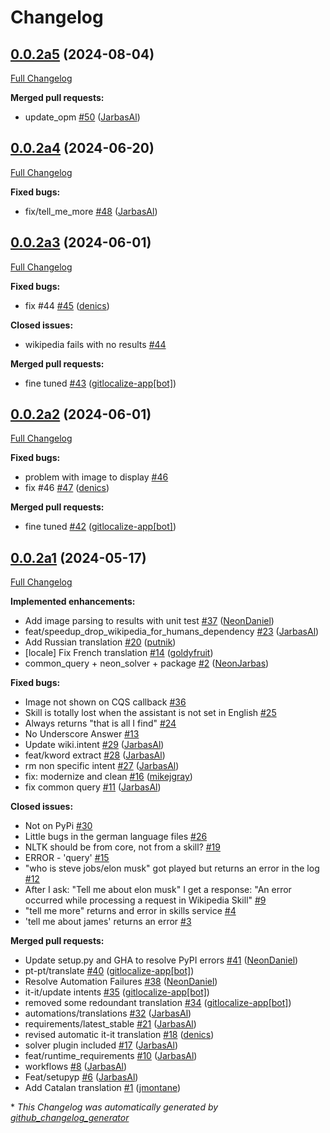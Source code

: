 # Changelog

## [0.0.2a5](https://github.com/OpenVoiceOS/skill-ovos-wikipedia/tree/0.0.2a5) (2024-08-04)

[Full Changelog](https://github.com/OpenVoiceOS/skill-ovos-wikipedia/compare/0.0.2a4...0.0.2a5)

**Merged pull requests:**

- update\_opm [\#50](https://github.com/OpenVoiceOS/skill-ovos-wikipedia/pull/50) ([JarbasAl](https://github.com/JarbasAl))

## [0.0.2a4](https://github.com/OpenVoiceOS/skill-ovos-wikipedia/tree/0.0.2a4) (2024-06-20)

[Full Changelog](https://github.com/OpenVoiceOS/skill-ovos-wikipedia/compare/0.0.2a3...0.0.2a4)

**Fixed bugs:**

- fix/tell\_me\_more [\#48](https://github.com/OpenVoiceOS/skill-ovos-wikipedia/pull/48) ([JarbasAl](https://github.com/JarbasAl))

## [0.0.2a3](https://github.com/OpenVoiceOS/skill-ovos-wikipedia/tree/0.0.2a3) (2024-06-01)

[Full Changelog](https://github.com/OpenVoiceOS/skill-ovos-wikipedia/compare/0.0.2a2...0.0.2a3)

**Fixed bugs:**

- fix \#44 [\#45](https://github.com/OpenVoiceOS/skill-ovos-wikipedia/pull/45) ([denics](https://github.com/denics))

**Closed issues:**

- wikipedia fails with no results [\#44](https://github.com/OpenVoiceOS/skill-ovos-wikipedia/issues/44)

**Merged pull requests:**

- fine tuned [\#43](https://github.com/OpenVoiceOS/skill-ovos-wikipedia/pull/43) ([gitlocalize-app[bot]](https://github.com/apps/gitlocalize-app))

## [0.0.2a2](https://github.com/OpenVoiceOS/skill-ovos-wikipedia/tree/0.0.2a2) (2024-06-01)

[Full Changelog](https://github.com/OpenVoiceOS/skill-ovos-wikipedia/compare/0.0.2a1...0.0.2a2)

**Fixed bugs:**

- problem with image to display [\#46](https://github.com/OpenVoiceOS/skill-ovos-wikipedia/issues/46)
- fix \#46 [\#47](https://github.com/OpenVoiceOS/skill-ovos-wikipedia/pull/47) ([denics](https://github.com/denics))

**Merged pull requests:**

- fine tuned [\#42](https://github.com/OpenVoiceOS/skill-ovos-wikipedia/pull/42) ([gitlocalize-app[bot]](https://github.com/apps/gitlocalize-app))

## [0.0.2a1](https://github.com/OpenVoiceOS/skill-ovos-wikipedia/tree/0.0.2a1) (2024-05-17)

[Full Changelog](https://github.com/OpenVoiceOS/skill-ovos-wikipedia/compare/v0.2.2...0.0.2a1)

**Implemented enhancements:**

- Add image parsing to results with unit test [\#37](https://github.com/OpenVoiceOS/skill-ovos-wikipedia/pull/37) ([NeonDaniel](https://github.com/NeonDaniel))
- feat/speedup\_drop\_wikipedia\_for\_humans\_dependency [\#23](https://github.com/OpenVoiceOS/skill-ovos-wikipedia/pull/23) ([JarbasAl](https://github.com/JarbasAl))
- Add Russian translation [\#20](https://github.com/OpenVoiceOS/skill-ovos-wikipedia/pull/20) ([putnik](https://github.com/putnik))
- \[locale\] Fix French translation [\#14](https://github.com/OpenVoiceOS/skill-ovos-wikipedia/pull/14) ([goldyfruit](https://github.com/goldyfruit))
- common\_query + neon\_solver + package [\#2](https://github.com/OpenVoiceOS/skill-ovos-wikipedia/pull/2) ([NeonJarbas](https://github.com/NeonJarbas))

**Fixed bugs:**

- Image not shown on CQS callback [\#36](https://github.com/OpenVoiceOS/skill-ovos-wikipedia/issues/36)
- Skill is totally lost when the assistant is not set in English [\#25](https://github.com/OpenVoiceOS/skill-ovos-wikipedia/issues/25)
- Always returns "that is all I find" [\#24](https://github.com/OpenVoiceOS/skill-ovos-wikipedia/issues/24)
- No Underscore Answer [\#13](https://github.com/OpenVoiceOS/skill-ovos-wikipedia/issues/13)
- Update wiki.intent [\#29](https://github.com/OpenVoiceOS/skill-ovos-wikipedia/pull/29) ([JarbasAl](https://github.com/JarbasAl))
- feat/kword extract [\#28](https://github.com/OpenVoiceOS/skill-ovos-wikipedia/pull/28) ([JarbasAl](https://github.com/JarbasAl))
- rm non specific intent [\#27](https://github.com/OpenVoiceOS/skill-ovos-wikipedia/pull/27) ([JarbasAl](https://github.com/JarbasAl))
- fix: modernize and clean [\#16](https://github.com/OpenVoiceOS/skill-ovos-wikipedia/pull/16) ([mikejgray](https://github.com/mikejgray))
- fix common query [\#11](https://github.com/OpenVoiceOS/skill-ovos-wikipedia/pull/11) ([JarbasAl](https://github.com/JarbasAl))

**Closed issues:**

- Not on PyPi [\#30](https://github.com/OpenVoiceOS/skill-ovos-wikipedia/issues/30)
- Little bugs in the german language files [\#26](https://github.com/OpenVoiceOS/skill-ovos-wikipedia/issues/26)
- NLTK should be from core, not from a skill? [\#19](https://github.com/OpenVoiceOS/skill-ovos-wikipedia/issues/19)
- ERROR - 'query' [\#15](https://github.com/OpenVoiceOS/skill-ovos-wikipedia/issues/15)
- "who is steve jobs/elon musk" got played but returns an error in the log [\#12](https://github.com/OpenVoiceOS/skill-ovos-wikipedia/issues/12)
- After I ask: "Tell me about elon musk" I get a response: "An error occurred while processing a request in Wikipedia Skill"  [\#9](https://github.com/OpenVoiceOS/skill-ovos-wikipedia/issues/9)
- "tell me more" returns and error in skills service [\#4](https://github.com/OpenVoiceOS/skill-ovos-wikipedia/issues/4)
- 'tell me about james' returns an error [\#3](https://github.com/OpenVoiceOS/skill-ovos-wikipedia/issues/3)

**Merged pull requests:**

- Update setup.py and GHA to resolve PyPI errors [\#41](https://github.com/OpenVoiceOS/skill-ovos-wikipedia/pull/41) ([NeonDaniel](https://github.com/NeonDaniel))
- pt-pt/translate [\#40](https://github.com/OpenVoiceOS/skill-ovos-wikipedia/pull/40) ([gitlocalize-app[bot]](https://github.com/apps/gitlocalize-app))
- Resolve Automation Failures [\#38](https://github.com/OpenVoiceOS/skill-ovos-wikipedia/pull/38) ([NeonDaniel](https://github.com/NeonDaniel))
- it-it/update intents [\#35](https://github.com/OpenVoiceOS/skill-ovos-wikipedia/pull/35) ([gitlocalize-app[bot]](https://github.com/apps/gitlocalize-app))
- removed some redoundant translation [\#34](https://github.com/OpenVoiceOS/skill-ovos-wikipedia/pull/34) ([gitlocalize-app[bot]](https://github.com/apps/gitlocalize-app))
- automations/translations [\#32](https://github.com/OpenVoiceOS/skill-ovos-wikipedia/pull/32) ([JarbasAl](https://github.com/JarbasAl))
- requirements/latest\_stable [\#21](https://github.com/OpenVoiceOS/skill-ovos-wikipedia/pull/21) ([JarbasAl](https://github.com/JarbasAl))
- revised automatic it-it translation [\#18](https://github.com/OpenVoiceOS/skill-ovos-wikipedia/pull/18) ([denics](https://github.com/denics))
- solver plugin included [\#17](https://github.com/OpenVoiceOS/skill-ovos-wikipedia/pull/17) ([JarbasAl](https://github.com/JarbasAl))
- feat/runtime\_requirements [\#10](https://github.com/OpenVoiceOS/skill-ovos-wikipedia/pull/10) ([JarbasAl](https://github.com/JarbasAl))
- workflows [\#8](https://github.com/OpenVoiceOS/skill-ovos-wikipedia/pull/8) ([JarbasAl](https://github.com/JarbasAl))
- Feat/setupyp [\#6](https://github.com/OpenVoiceOS/skill-ovos-wikipedia/pull/6) ([JarbasAl](https://github.com/JarbasAl))
- Add Catalan translation [\#1](https://github.com/OpenVoiceOS/skill-ovos-wikipedia/pull/1) ([jmontane](https://github.com/jmontane))



\* *This Changelog was automatically generated by [github_changelog_generator](https://github.com/github-changelog-generator/github-changelog-generator)*
